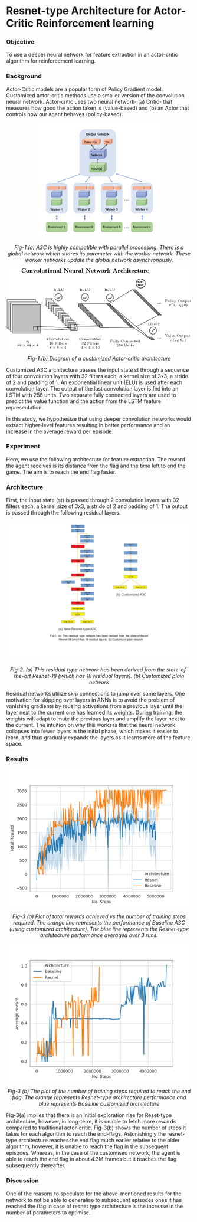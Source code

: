 # Resnet-type Architecture for Actor-Critic Reinforcement learning
### Objective 
To use a deeper neural network for feature extraction in an actor-critic algorithm for reinforcement learning.

### Background
Actor-Critic models are a popular form of Policy Gradient model. Customized actor-critic methods use a smaller version of the convolution neural network. Actor-critic uses two neural network- (a) Critic- that measures how good the action taken is (value-based) and (b) an Actor that controls how our agent behaves (policy-based).
<p align="center">
<img src="imgs/figure1.png" width="350" title="hover text"> 
</p>

<p align="center">
<em> Fig-1.(a) A3C is highly compatible with parallel processing. There is a global network which shares its parameter with the worker network. These worker networks update the global network asynchronously.</em>
</p>

<p align="center">
<img src="imgs/figure2.png" width="500" alt="accessibility text">
</p>

<p align="center">
<em> Fig-1.(b) Diagram of a customized Actor-critic architecture</em>
</p>

Customized A3C architecture passes the input state st through a sequence of four convolution layers with 32 filters each, a kernel size of 3x3, a stride of 2 and padding of 1. An exponential
linear unit (ELU) is used after each convolution layer. The output of the last convolution layer is fed into an LSTM with 256 units. Two separate fully connected layers are used to predict the value function and the action from the LSTM feature representation.

In this study, we hypothesize that using deeper convolution networks would extract higher-level features resulting in better performance and an increase in the average reward per episode.

### Experiment

Here, we use the following architecture for feature extraction. The reward the agent receives is its distance from the flag and the time left to end the game. The aim is to reach the end flag faster.

### Architecture
First, the input state (st) is passed through 2 convolution layers with 32 filters each, a kernel size of 3x3, a stride of 2 and padding of 1. The output is passed through the following residual layers.

<img src="imgs/figure3.png"> 

<p align="center">
<em> Fig-2. (a) This residual type network has been derived from the state-of-the-art Resnet-18 (which has 18 residual layers). (b) Customized plain network</em>
</p>

Residual networks utilize skip connections to jump over some layers. One motivation for skipping over layers in ANNs is to avoid the problem of vanishing gradients by reusing activations from a previous layer until the layer next to the current one has learned its weights. During training, the weights will adapt to mute the previous layer and amplify the layer next to the current. The intuition on why this works is that the neural network collapses into fewer layers in the initial phase, which makes it easier to learn, and thus gradually expands the layers as it learns more of the feature space.

### Results
<p align="center">
<img src="imgs/figure4.png" width="500" alt="accessibility text">
</p>

<p align="center">
<em> Fig-3 (a) Plot of total rewards achieved vs the number of training steps required. The orange line represents the performance of Baseline A3C (using customized architecture). The blue line represents the Resnet-type architecture performance averaged over 3 runs. </em>
</p>

<p align="center">
<img src="imgs/figure5.png" width="500" alt="accessibility text">
</p>

<p align="center">
<em> Fig-3 (b) The plot of the number of training steps required to reach the end flag. The orange represents Resnet-type architecture performance and blue represents Baseline customized architecture </em>
</p>

Fig-3(a) implies that there is an initial exploration rise for Reset-type architecture, however, in long-term, it is unable to fetch more rewards compared to traditional actor-critic. Fig-3(b) shows the number of steps it takes for each algorithm to reach the end-flags. Astonishingly the resnet-type architecture reaches the end flag much earlier relative to the older algorithm, however, it is unable to reach the flag in the subsequent episodes. Whereas, in the case of the customised network, the agent is able to reach the end flag in about 4.3M frames but it reaches the flag subsequently thereafter. 

### Discussion
One of the reasons to speculate for the above-mentioned results for the network to not be able to generalise to subsequent episodes ones it has reached the flag in case of resnet type architecture is the increase in the number of parameters to optimise.



